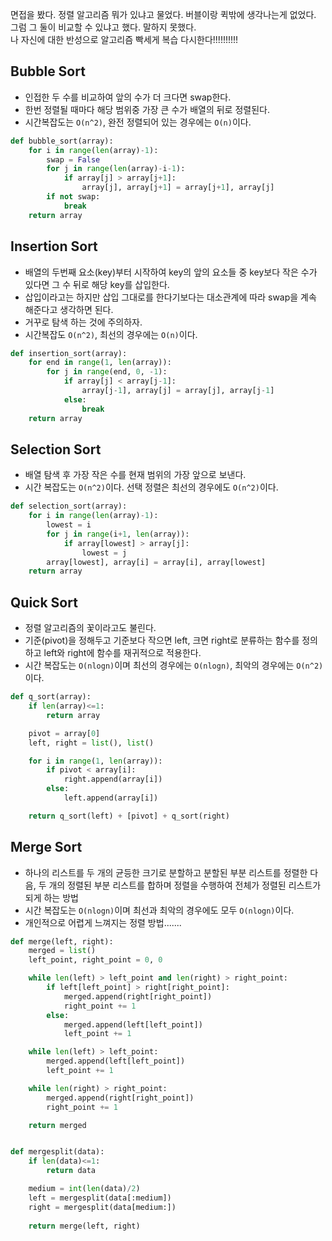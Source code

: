 면접을 봤다. 정렬 알고리즘 뭐가 있냐고 물었다. 버블이랑 퀵밖에 생각나는게 없었다. 그럼 그 둘이 비교할 수 있냐고 했다. 말하지 못했다.<br>
나 자신에 대한 반성으로 알고리즘 빡세게 복습 다시한다!!!!!!!!!!

## Bubble Sort
- 인접한 두 수를 비교하여 앞의 수가 더 크다면 swap한다.
- 한번 정렬될 때마다 해당 범위중 가장 큰 수가 배열의 뒤로 정렬된다.
- 시간복잡도는 `O(n^2)`, 완전 정렬되어 있는 경우에는 `O(n)`이다.
```python
def bubble_sort(array):
    for i in range(len(array)-1):
        swap = False
        for j in range(len(array)-i-1):
            if array[j] > array[j+1]:
                array[j], array[j+1] = array[j+1], array[j]
        if not swap:
            break
    return array
```

## Insertion Sort
- 배열의 두번째 요소(key)부터 시작하여 key의 앞의 요소들 중 key보다 작은 수가 있다면 그 수 뒤로 해당 key를 삽입한다.
- 삽입이라고는 하지만 삽입 그대로를 한다기보다는 대소관계에 따라 swap을 계속 해준다고 생각하면 된다.
- 거꾸로 탐색 하는 것에 주의하자.
- 시간복잡도 `O(n^2)`, 최선의 경우에는 `O(n)`이다.
```python
def insertion_sort(array):
    for end in range(1, len(array)):
        for j in range(end, 0, -1):
            if array[j] < array[j-1]:
                array[j-1], array[j] = array[j], array[j-1]
            else:
                break
    return array
```

## Selection Sort
- 배열 탐색 후 가장 작은 수를 현재 범위의 가장 앞으로 보낸다.
- 시간 복잡도는 `O(n^2)`이다. 선택 정렬은 최선의 경우에도 `O(n^2)`이다.
```python
def selection_sort(array):
    for i in range(len(array)-1):
        lowest = i
        for j in range(i+1, len(array)):
            if array[lowest] > array[j]:
                lowest = j
        array[lowest], array[i] = array[i], array[lowest]
    return array
```

## Quick Sort
- 정렬 알고리즘의 꽃이라고도 불린다.
- 기준(pivot)을 정해두고 기준보다 작으면 left, 크면 right로 분류하는 함수를 정의하고 left와 right에 함수를 재귀적으로 적용한다.
- 시간 복잡도는 `O(nlogn)`이며 최선의 경우에는 `O(nlogn)`, 최악의 경우에는 `O(n^2)`이다.
```python
def q_sort(array):
    if len(array)<=1:
        return array

    pivot = array[0]
    left, right = list(), list()

    for i in range(1, len(array)):
        if pivot < array[i]:
            right.append(array[i])
        else:
            left.append(array[i])

    return q_sort(left) + [pivot] + q_sort(right)
```

## Merge Sort
- 하나의 리스트를 두 개의 균등한 크기로 분할하고 분할된 부분 리스트를 정렬한 다음, 두 개의 정렬된 부분 리스트를 합하며 정렬을 수행하여 전체가 정렬된 리스트가 되게 하는 방법
- 시간 복잡도는  `O(nlogn)`이며 최선과 최악의 경우에도 모두 `O(nlogn)`이다.
- 개인적으로 어렵게 느껴지는 정렬 방법.......

```python
def merge(left, right):
    merged = list()
    left_point, right_point = 0, 0

    while len(left) > left_point and len(right) > right_point:
        if left[left_point] > right[right_point]:
            merged.append(right[right_point])
            right_point += 1
        else:
            merged.append(left[left_point])
            left_point += 1

    while len(left) > left_point:
        merged.append(left[left_point])
        left_point += 1

    while len(right) > right_point:
        merged.append(right[right_point])
        right_point += 1

    return merged


def mergesplit(data):
    if len(data)<=1:
        return data

    medium = int(len(data)/2)
    left = mergesplit(data[:medium])
    right = mergesplit(data[medium:])
    
    return merge(left, right)
 ```
